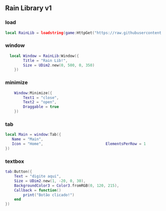 ## Rain Library v1

### load

``` Lua
local RainLib = loadstring(game:HttpGet("https://raw.githubusercontent.com/RainCreatorHub/RainLib/main/RainLib.lua"))()
```
### window

``` Lua
  local Window = RainLib:Window({
        Title = "Rain Lib!",
        Size = UDim2.new(0, 500, 0, 350)
    })
```

### minimize

``` Lua
    Window:Minimize({
        Text1 = "close",
        Text2 = "open",
        Draggable = true
    })
```

### tab

``` Lua
local Main = window:Tab({
   Name = "Main",
   Icon = "Home",                            ElementsPerRow = 1
})
```

### textbox 

``` Lua
tab:Button({
    Text = "digite aqui",
    Size = UDim2.new(1, -20, 0, 30),
    BackgroundColor3 = Color3.fromRGB(0, 120, 215),
    Callback = function()
        print("Botão clicado!")
    end
})
```


